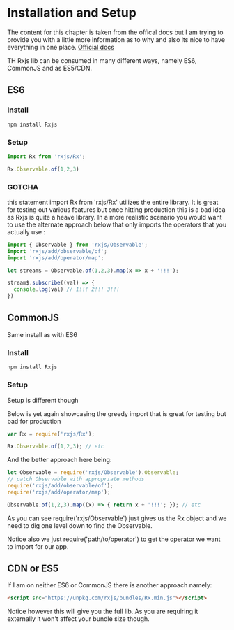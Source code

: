 # Installation and Setup

The content for this chapter is taken from the offical docs but I am trying to provide you with a little more information as to why and also its nice to have everything in one place. [Official docs](https://github.com/ReactiveX/rxjs)

TH Rxjs lib can be consumed in many different ways, namely ES6, CommonJS and as ES5/CDN.

## ES6

### Install

```shell
npm install Rxjs
```

### Setup

```javascript
import Rx from 'rxjs/Rx';

Rx.Observable.of(1,2,3)
```

### GOTCHA

this statement import Rx from 'rxjs/Rx' utilizes the entire library. It is great for testing out various features but once hitting production this is a bad idea as Rxjs is quite a heave library. In a more realistic scenario you would want to use the alternate approach below that only imports the operators that you actually use :

```javascript
import { Observable } from 'rxjs/Observable';
import 'rxjs/add/observable/of';
import 'rxjs/add/operator/map';

let stream$ = Observable.of(1,2,3).map(x => x + '!!!');

stream$.subscribe((val) => {
  console.log(val) // 1!!! 2!!! 3!!!
})
```

## CommonJS

Same install as with ES6

### Install

```shell
npm install Rxjs
```

### Setup

Setup is different though

Below is yet again showcasing the greedy import that is great for testing but bad for production

```javascript
var Rx = require('rxjs/Rx');

Rx.Observable.of(1,2,3); // etc
```

And the better approach here being:

```javascript
let Observable = require('rxjs/Observable').Observable;
// patch Observable with appropriate methods
require('rxjs/add/observable/of');
require('rxjs/add/operator/map');

Observable.of(1,2,3).map((x) => { return x + '!!!'; }); // etc
```

As you can see require('rxjs/Observable') just gives us the Rx object and we need to dig one level down to find the Observable.

Notice also we just require('path/to/operator') to get the operator we want to import for our app.

## CDN or ES5

If I am on neither ES6 or CommonJS there is another approach namely:

```html
<script src="https://unpkg.com/rxjs/bundles/Rx.min.js"></script>
```

Notice however this will give you the full lib. As you are requiring it externally it won't affect your bundle size though.

